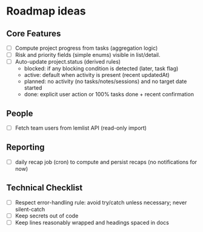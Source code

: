 # Roadmap ideas

## Core Features

- [ ] Compute project progress from tasks (aggregation logic)
- [ ] Risk and priority fields (simple enums) visible in list/detail.
- [ ] Auto-update project.status (derived rules)
  - blocked: if any blocking condition is detected (later, task flag)
  - active: default when activity is present (recent updatedAt)
  - planned: no activity (no tasks/notes/sessions) and no target date started
  - done: explicit user action or 100% tasks done + recent confirmation

## People

- [ ] Fetch team users from lemlist API (read-only import)

## Reporting

- [ ] daily recap job (cron) to compute and persist recaps (no notifications for now)

## Technical Checklist

- [ ] Respect error-handling rule: avoid try/catch unless necessary; never
      silent-catch
- [ ] Keep secrets out of code
- [ ] Keep lines reasonably wrapped and headings spaced in docs
